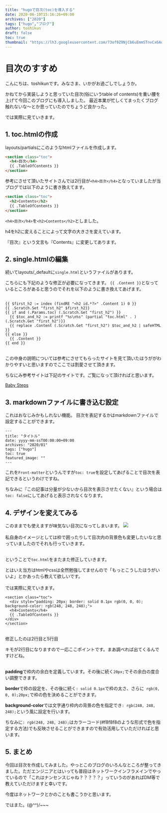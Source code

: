 ```yaml
---
title: "hugoで目次(toc)を導入する"
date: 2020-06-10T15:16:26+09:00
archives: ["2020"]
tags: ["hugo","ブログ"]
author: toshikun
draft: false
toc: true
thumbnail: "https://lh3.googleusercontent.com/73of9Z9NjCb6uEmmSTnvCx6Aukk3UpfwyKIYnpUpiqDVz7Ym1-1jpqkcWy6k3jo1qRvBgSkDp9EMvP5b5M-q2b6YEnd233giJE54eJ12sVyhN7TIMA1Zd6bJYjRKEKiQv_CXb-xCUg=w400"
---
```


# 目次のすすめ

こんにちは、toshikunです。みなさま、いかがお過ごしでしょうか。

かねてから実装しようと思っていた目次(俗にいうtable of contents)を重い腰を上げて今回このブログにも導入しました。
最近本業が忙しくてまったくブログ触れないな～とか思っていたのでちょうど良かった。

では実際に見ていきます。


## 1. toc.htmlの作成
layouts/partialsにこのようなhtmlファイルを作成します。

```html
<section class="toc">
  <h4>目次</h4>
  {{ .TableOfContents }}
</section>
```

参考にさせて頂いたサイトさんでは2行目が`<h4>目次</h4>`となっていましたが当ブログでは以下のように書き換えてます。

```html
<section class="toc">
  <h2>Contents</h2>
  {{ .TableOfContents }}
</section>
```

`<h4>目次</h4>`を`<h2>Contents</h2>`としました。

h4をh2に変えることによって文字の大きさを変えています。

『目次』という文言も『Contents』に変更してあります。

## 2. single.htmlの編集

続いてlayouts/_defaultに`single.html`というファイルがあります。

こちらにも下記のような修正が必要になってきます。
`{{ .Content }}`となっているところがあると思うのでそれを以下のように書き換えてあげます。
<br><br>
```
{{ $first_h2 := index (findRE "<h2 id.*?>" .Content 1) 0 }}
{{ .Scratch.Set "first_h2" $first_h2}}
{{ if and (.Params.toc) (.Scratch.Get "first_h2") }}
  {{ $toc_and_h2 := printf "%s\n%s" (partial "toc.html" . ) (.Scratch.Get "first_h2")}}
  {{ replace .Content (.Scratch.Get "first_h2") $toc_and_h2 | safeHTML }}
{{ else }}
  {{ .Content }}
{{ end }}
```
<br>
この中身の説明については参考にさせてもらったサイトを見て頂いたほうががわかりやすいと思いますのでここでは割愛させて頂きます。

ちなにみ参考サイトは下記のサイトです。ご覧になって頂ければと思います。

[Baby Steps](https://tech-babysteps.net/hugo-insert-table-of-contents/)
<br>

## 3. markdownファイルに書き込む設定
これはおなじみかもしれない機能。
目次を表記するかはmarkdownファイルで設定することができます。

```
---
title: "タイトル"
date: yyyy-mm-ssT00:00:00+09:00
archives: "2020/01"
tags: ["hugo"]
toc: true
featured_image: ""
---
```
これを`Front-matter`というんですが`toc: true`を設定してあげることで目次を表記できるというわけですね。

ちなみに『この記事は分量が少ないから目次を表示させたくない』という場合は`toc: false`にしてあげると表示されなくなります。

## 4. デザインを変えてみる

このままでも使えますが味気ない目次になってしまいます。
<img src="https://lh3.googleusercontent.com/Mpm_mo6BQmRwSWE02dmKz3Xer7Y_mWbMIBbLOlh5LP_NuKyk5DAcjt9SL15FFqFgnvhLDs0CSclCfoU69qrFinGpH3q2WSx2x_WnsewU74gKhLjAl-uG60j6js20USxG4gomaTdFBw=w1000" >
<br>
<br>
私自身のイメージとしては枠で囲ったりして目次内の背景色も変更したいなと思っていましたのでそれも行っていきます。
<br><br>

ということで`toc.html`をまたまた修正していきます。

とはいえ当方はhtmlやcssは全然勉強してませんので「もっとこうしたほうがいいよ」とかあったら教えて欲しいです。
<br><br>
では実際に見ていきます。

```
<section class="toc">
  <div style="padding: 20px; border: solid 0.1px rgb(0, 0, 0); background-color: rgb(248, 248, 248);">
  <h4>Contents</h4>
  {{ .TableOfContents }}
</div>
</section>
```

<br>
修正したのは2行目と5行目

キモが2行目になりますので一応ここポイントです。まあ調べれば出てくるんですけどね。
<br><br>

**padding**で枠内の余白を定義しています。その後に続く`20px;`でその余白の度合い調整できます。

**border**で枠の設定を、その後に続く`: solid 0.1px`で枠の太さ、さらに` rgb(0, 0, 0);20px;`で枠の色を決めることができます。

**background-color**では文字通り枠内の背景の色を指定でき`: rgb(248, 248, 248);`という風に設定を行います。

ちなみに`: rgb(248, 248, 248);`はカラーコード(#f8f8f8のような形式で色を指定する方法)でも反映させることができますので有効活用していただければと思います。

## 5. まとめ

今回は目次を作成してみました。やっとこのブログのいろんなところが整ってきました。ただエンジニアとはいっても普段はネットワークインフラメインでやっているので「これはナンセンスじゃね？？？？？」っていうのがあればDM等で教えていただけますと幸いです。

今度はネットワークとかのことも書こうかと思います。


ではまた。(@^^)/~~~